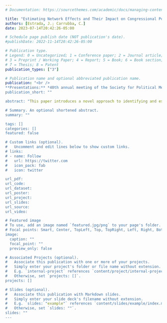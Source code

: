 ```yaml
---
# Documentation: https://sourcethemes.com/academic/docs/managing-content/

title: "Estimating Network Effects and Their Impact on Congressional Polarization"
authors: [Estrada, J.; Carrubba, C.]
date: 2023-07-14T20:42:26-05:00

# Schedule page publish date (NOT publication's date).
#publishDate: 2022-11-14T20:42:26-05:00

# Publication type.
# Legend: 0 = Uncategorized; 1 = Conference paper; 2 = Journal article;
# 3 = Preprint / Working Paper; 4 = Report; 5 = Book; 6 = Book section;
# 7 = Thesis; 8 = Patent
publication_types: ["3"]

# Publication name and optional abbreviated publication name.
publication: "<br />
**Presentations:** *40th annual meeting of the Society for Political Methodology 2023.*
publication_short: ""

abstract: "This paper introduces a novel approach to identifying and estimating parameters in a model where legislators choose their expressed political ideology based on roll-call votes. We consider various professional connections, including cosponsorship, committee membership, and same-state links, to capture the influence of peers on legislators' preferences in the context of the U.S. Congress. We propose an original strategy to uniquely identify heterogeneous network effects by characterizing a subset of individuals' attributes in the population with a stochastic process where dependence vanishes in the multilayer network space. In particular, we assume that the average interest groups' contributions to state politicians affect legislators' revealed policy positions but are uncorrelated with the unobserved characteristics of other legislators far apart in the network space. We propose a Generalized Method of Moments estimator that incorporates the identifying assumptions and demonstrate its consistency and asymptotic normality. By accounting for the inherent network dependence, our estimator allows for correct inference. Through empirical analysis, we validate our main identifying assumptions and observe strong peer effects within the cosponsorship network and a direct influence of contributors' ideologies on legislators' revealed policy positions. Substantively, we argue that the polarizing influence of money in politics and the echo chamber dynamics created by partisan connections and social multipliers offer a potentially consistent explanation for the observed increase in polarization."

# Summary. An optional shortened abstract.
summary: ""

tags: []
categories: []
featured: false

# Custom links (optional).
#   Uncomment and edit lines below to show custom links.
# links:
# - name: Follow
#   url: https://twitter.com
#   icon_pack: fab
#   icon: twitter

url_pdf:
url_code:
url_dataset:
url_poster:
url_project:
url_slides:
url_source:
url_video:

# Featured image
# To use, add an image named `featured.jpg/png` to your page's folder. 
# Focal points: Smart, Center, TopLeft, Top, TopRight, Left, Right, BottomLeft, Bottom, BottomRight.
image:
  caption: ""
  focal_point: ""
  preview_only: false

# Associated Projects (optional).
#   Associate this publication with one or more of your projects.
#   Simply enter your project's folder or file name without extension.
#   E.g. `internal-project` references `content/project/internal-project/index.md`.
#   Otherwise, set `projects: []`.
projects: []

# Slides (optional).
#   Associate this publication with Markdown slides.
#   Simply enter your slide deck's filename without extension.
#   E.g. `slides: "example"` references `content/slides/example/index.md`.
#   Otherwise, set `slides: ""`.
slides: ""
---
```

